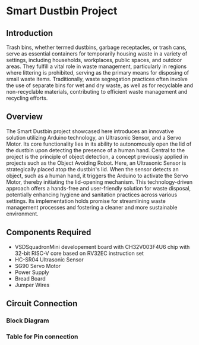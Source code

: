 # Smart Dustbin Project
## Introduction
Trash bins, whether termed dustbins, garbage receptacles, or trash cans, serve as essential containers for temporarily housing waste in a variety of settings, including households, workplaces, public spaces, and outdoor areas. They fulfill a vital role in waste management, particularly in regions where littering is prohibited, serving as the primary means for disposing of small waste items. 
Traditionally, waste segregation practices often involve the use of separate bins for wet and dry waste, as well as for recyclable and non-recyclable materials, contributing to efficient waste management and recycling efforts.
## Overview
The Smart Dustbin project showcased here introduces an innovative solution utilizing Arduino technology, an Ultrasonic Sensor, and a Servo Motor. Its core functionality lies in its ability to autonomously open the lid of the dustbin upon detecting the presence of a human hand.
Central to the project is the principle of object detection, a concept previously applied in projects such as the Object Avoiding Robot. Here, an Ultrasonic Sensor is strategically placed atop the dustbin's lid. When the sensor detects an object, such as a human hand, it triggers the Arduino to activate the Servo Motor, thereby initiating the lid-opening mechanism.
This technology-driven approach offers a hands-free and user-friendly solution for waste disposal, potentially enhancing hygiene and sanitation practices across various settings. Its implementation holds promise for streamlining waste management processes and fostering a cleaner and more sustainable environment.
## Components Required
  - VSDSquadronMini developement board with CH32V003F4U6 chip with 32-bit RISC-V core based on RV32EC instruction set
  - HC-SR04 Ultrasonic Sensor
  - SG90 Servo Motor
  - Power Supply
  - Bread Board
  - Jumper Wires
## Circuit Connection

### Block Diagram

###  Table for Pin connection

